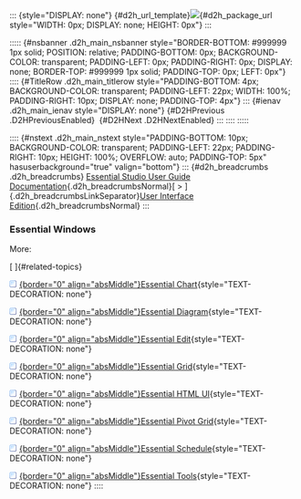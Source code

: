 ::: {style="DISPLAY: none"}
[](ms-xhelp:///?Id=d2h_url_template){#d2h_url_template}![](!package_url!){#d2h_package_url style="WIDTH: 0px; DISPLAY: none; HEIGHT: 0px"}
:::

::::: {#nsbanner .d2h_main_nsbanner style="BORDER-BOTTOM: #999999 1px solid; POSITION: relative; PADDING-BOTTOM: 0px; BACKGROUND-COLOR: transparent; PADDING-LEFT: 0px; PADDING-RIGHT: 0px; DISPLAY: none; BORDER-TOP: #999999 1px solid; PADDING-TOP: 0px; LEFT: 0px"}
:::: {#TitleRow .d2h_main_titlerow style="PADDING-BOTTOM: 4px; BACKGROUND-COLOR: transparent; PADDING-LEFT: 22px; WIDTH: 100%; PADDING-RIGHT: 10px; DISPLAY: none; PADDING-TOP: 4px"}
::: {#ienav .d2h_main_ienav style="DISPLAY: none"}
[](ms-xhelp:///?Id=66221bd1-ba2e-43c2-94a7-618f50e01d24){#D2HPrevious .D2HPreviousEnabled}  [](ms-xhelp:///?Id=7f4f82c5-151c-4262-94d0-75c4626c77bc){#D2HNext .D2HNextEnabled}
:::
::::
:::::

:::: {#nstext .d2h_main_nstext style="PADDING-BOTTOM: 10px; BACKGROUND-COLOR: transparent; PADDING-LEFT: 22px; PADDING-RIGHT: 10px; HEIGHT: 100%; OVERFLOW: auto; PADDING-TOP: 5px" hasuserbackground="true" valign="bottom"}
::: {#d2h_breadcrumbs .d2h_breadcrumbs}
[Essential Studio User Guide Documentation](ms-xhelp:///?Id=12457748-09e3-4d74-a240-8e049cedf030){.d2h_breadcrumbsNormal}[ \> ]{.d2h_breadcrumbsLinkSeparator}[User Interface Edition](ms-xhelp:///?Id=c29296b7-531c-413b-a0ec-488ca1f7f669){.d2h_breadcrumbsNormal}
:::

### Essential Windows

More:

[ ]{#related-topics}

[![](button.gif){border="0" align="absMiddle"}Essential Chart](ms-xhelp:///?Id=7d739d34-7961-49a8-a38b-b075646354fa){style="TEXT-DECORATION: none"}

[![](button.gif){border="0" align="absMiddle"}Essential Diagram](ms-xhelp:///?Id=af258cc5-bfe2-44fe-a343-2eb2a5e06270){style="TEXT-DECORATION: none"}

[![](button.gif){border="0" align="absMiddle"}Essential Edit](ms-xhelp:///?Id=36dc98fc-42b3-4c44-98d1-19fb218237b2){style="TEXT-DECORATION: none"}

[![](button.gif){border="0" align="absMiddle"}Essential Grid](ms-xhelp:///?Id=027ef5b5-4689-426d-a315-813b10524fca){style="TEXT-DECORATION: none"}

[![](button.gif){border="0" align="absMiddle"}Essential HTML UI](ms-xhelp:///?Id=f875a9a6-71fc-4185-b2b1-1cca79729c62){style="TEXT-DECORATION: none"}

[![](button.gif){border="0" align="absMiddle"}Essential Pivot Grid](ms-xhelp:///?Id=3dccc2b5-8f5b-4551-b213-e2213cd72740){style="TEXT-DECORATION: none"}

[![](button.gif){border="0" align="absMiddle"}Essential Schedule](ms-xhelp:///?Id=e997ed8f-8f6e-4374-89b0-319114e8d946){style="TEXT-DECORATION: none"}

[![](button.gif){border="0" align="absMiddle"}Essential Tools](ms-xhelp:///?Id=63db109d-0a10-4641-a816-2dd46c5322dc){style="TEXT-DECORATION: none"}
::::
